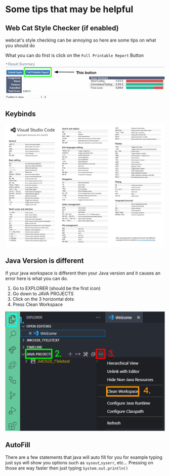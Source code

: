 # Some tips that may be helpful

## Web Cat Style Checker (if enabled)
webcat's style checking can be annoying so here are some tips on what you should do 

What you can do first is click on the `Full Printable Report` Button

![Keybinds.pdf](https://github.com/haotian2006/CSALABS/blob/main/Images/index/PrintReportButton.png?raw=true)

## Keybinds
![Keybinds.pdf](https://github.com/haotian2006/CSALABS/blob/main/Images/index/keyboard-shortcuts-macos.jpg?raw=true)

## Java Version is different  
If your java workspace is different then your Java version and it causes an error here is what you can do.

1. Go to EXPLORER (should be the first icon)
2. Go down to JAVA PROJECTS
3. Click on the 3 horizontal dots 
4. Press Clean Workspace

![cleanWorkspace.pdf](https://github.com/haotian2006/CSALABS/blob/main/Images/tips/CleanWorkspace.png?raw=true)

## AutoFill
There are a few statements that java will auto fill for you for example typing just sys will show you options such as `sysout`,`syserr`, etc... Pressing on those are way faster then just typing `System.out.println()`
